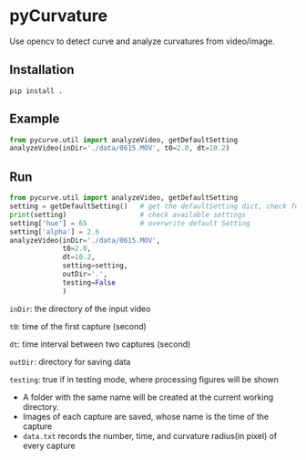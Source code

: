 # pyCurvature
Use opencv to detect curve and analyze curvatures from video/image.

## Installation
```shell
pip install .
```

## Example
```python
from pycurve.util import analyzeVideo, getDefaultSetting
analyzeVideo(inDir='./data/0615.MOV', t0=2.0, dt=10.2)
```

## Run
```python
from pycurve.util import analyzeVideo, getDefaultSetting
setting = getDefaultSetting()   # get the defaultSetting dict, check function definition for detail
print(setting)                  # check available settings
setting['hue'] = 65             # overwrite default Setting
setting['alpha'] = 2.6
analyzeVideo(inDir='./data/0615.MOV', 
             t0=2.0, 
             dt=10.2,
             setting=setting,
             outDir='.',
             testing=False
             )
```

``inDir``: the directory of the input video

``t0``: time of the first capture (second)

``dt``: time interval between two captures (second)

``outDir``: directory for saving data

``testing``: true if in testing mode, where processing figures will be shown

- A folder with the same name will be created at the current working directory. 
- Images of each capture are saved, whose name is the time of the capture
- ``data.txt`` records the number, time, and curvature radius(in pixel) of every capture
